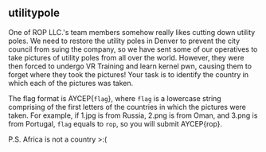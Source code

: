 ## utilitypole

One of ROP LLC.'s team members somehow really likes cutting down utility poles. We need to restore the utility poles in Denver to prevent the city council from suing the company, so we have sent some of our operatives to take pictures of utility poles from all over the world. However, they were then forced to undergo VR Training and learn kernel pwn, causing them to forget where they took the pictures! Your task is to identify the country in which each of the pictures was taken. 

The flag format is AYCEP{`flag`}, where `flag` is a lowercase string comprising of the first letters of the countries in which the pictures were taken. For example, if 1.jpg is from Russia, 2.png is from Oman, and 3.png is from Portugal, `flag` equals to `rop`, so you will submit AYCEP{rop}.

P.S. Africa is not a country >:( 
